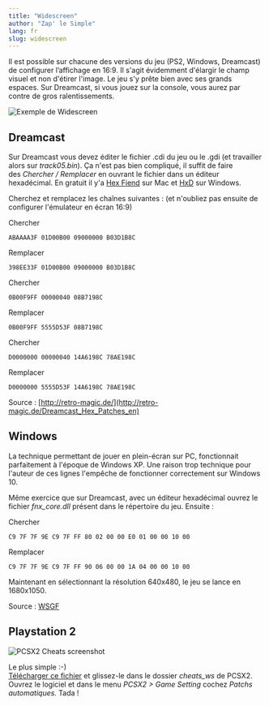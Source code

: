 ```yaml
---
title: "Widescreen"
author: "Zap' le Simple"
lang: fr
slug: widescreen
---
```


Il est possible sur chacune des versions du jeu (PS2, Windows, Dreamcast) de configurer l’affichage en 16:9. Il s'agit évidemment d'élargir le champ visuel et non d'étirer l'image. Le jeu s'y prête bien avec ses grands espaces. Sur Dreamcast, si vous jouez sur la console, vous aurez par contre de gros ralentissements.

![Exemple de Widescreen](/images/widescreen-simu.gif)

## Dreamcast

Sur Dreamcast vous devez éditer le fichier .cdi du jeu ou le .gdi (et travailler alors sur *track05.bin*). Ça n'est pas bien compliqué, il suffit de faire des *Chercher / Remplacer* en ouvrant le fichier dans un éditeur hexadécimal. En gratuit il y'a [Hex Fiend](https://hexfiend.com/) sur Mac et [HxD](https://mh-nexus.de/en/hxd/) sur Windows.

Cherchez et remplacez les chaînes suivantes : (et n'oubliez pas ensuite de configurer l'émulateur en écran 16:9)

Chercher

```
ABAAAA3F 01D00B00 09000000 B03D1B8C
```

Remplacer

```
398EE33F 01D00B00 09000000 B03D1B8C
```

Chercher

```
0B00F9FF 00000040 08B7198C
```

Remplacer

```
0B00F9FF 5555D53F 08B7198C
```

Chercher

```
D0000000 00000040 14A6198C 78AE198C
```

Remplacer

```
D0000000 5555D53F 14A6198C 78AE198C
```

Source : [http://retro-magic.de/](http://retro-magic.de/Dreamcast_Hex_Patches_en)

## Windows

La technique permettant de jouer en plein-écran sur PC, fonctionnait parfaitement à l'époque de Windows XP. Une raison trop technique pour l'auteur de ces lignes l'empêche de fonctionner correctement sur Windows 10.

Même exercice que sur Dreamcast, avec un éditeur hexadécimal ouvrez le fichier *fnx\_core.dll* présent dans le répertoire du jeu. Ensuite :

Chercher

```
C9 7F 7F 9E C9 7F FF 80 02 00 00 E0 01 00 00 10 00
```

Remplacer

```
C9 7F 7F 9E C9 7F FF 90 06 00 00 1A 04 00 00 10 00
```

Maintenant en sélectionnant la résolution 640x480, le jeu se lance en 1680x1050.

Source : [WSGF](https://www.wsgf.org/dr/evil-twin-cypriens-chronicles)

## Playstation 2

![PCSX2 Cheats screenshot](/images/pcsx2-widescreen.png)

Le plus simple :-)  
[Télécharger ce fichier](https://eviltwin.vibvib.fr/files/5D795715.zip) et glissez-le dans le dossier *cheats\_ws* de PCSX2. Ouvrez le logiciel et dans le menu *PCSX2 > Game Setting* cochez *Patchs automatiques.* Tada !